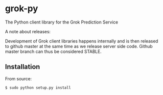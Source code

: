 # grok-py

The Python client library for the Grok Prediction Service

A note about releases:

Development of Grok client libraries happens internally and
is then released to github master at the same time as we
release server side code. Github master branch can thus
be considered STABLE.

## Installation

From source:

    $ sudo python setup.py install


